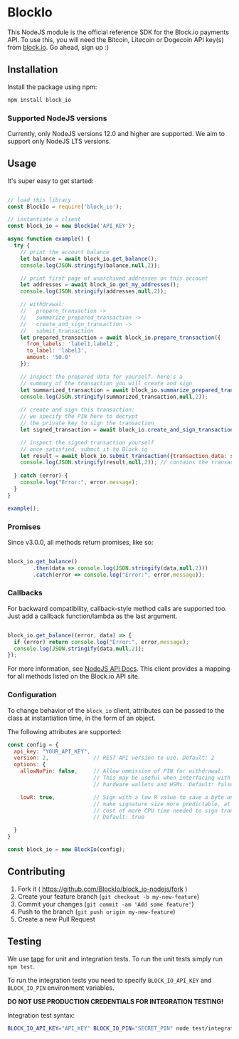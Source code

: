 # BlockIo

This NodeJS module is the official reference SDK for the Block.io payments
API. To use this, you will need the Bitcoin, Litecoin or Dogecoin API key(s)
from <a href="https://block.io" target="_blank">block.io</a>. Go ahead, sign
up :)

## Installation

Install the package using npm:

```bash
npm install block_io
```

### Supported NodeJS versions

Currently, only NodeJS versions 12.0 and higher are supported. We aim to support only NodeJS LTS versions.

## Usage

It's super easy to get started:

```javascript

// load this library
const BlockIo = require('block_io');

// instantiate a client
const block_io = new BlockIo('API_KEY');

async function example() {
  try {
    // print the account balance
    let balance = await block_io.get_balance();
    console.log(JSON.stringify(balance,null,2));

    // print first page of unarchived addresses on this account
    let addresses = await block_io.get_my_addresses();
    console.log(JSON.stringify(addresses,null,2));

    // withdrawal:
    //   prepare_transaction ->
    //   summarize_prepared_transaction ->
    //   create_and_sign_transaction ->
    //   submit_transaction
    let prepared_transaction = await block_io.prepare_transaction({
      from_labels: 'label1,label2',
      to_label: 'label3',
      amount: '50.0'
    });

    // inspect the prepared data for yourself. here's a
    // summary of the transaction you will create and sign
    let summarized_transaction = await block_io.summarize_prepared_transaction({data: prepared_transaction});
    console.log(JSON.stringify(summarized_transaction,null,2));
    
    // create and sign this transaction:
    // we specify the PIN here to decrypt
    // the private key to sign the transaction
    let signed_transaction = await block_io.create_and_sign_transaction({data: prepared_transaction, pin: 'SECRET_PIN'});

    // inspect the signed transaction yourself
    // once satisfied, submit it to Block.io
    let result = await block_io.submit_transaction({transaction_data: signed_transaction});
    console.log(JSON.stringify(result,null,2)); // contains the transaction ID of the final transaction
    
  } catch (error) {
    console.log("Error:", error.message);
  }
}

example();

```

### Promises

Since v3.0.0, all methods return promises, like so:

```javascript

block_io.get_balance()
        .then(data => console.log(JSON.stringify(data,null,2)))
        .catch(error => console.log("Error:", error.message));

```

### Callbacks

For backward compatibility, callback-style method calls are supported too.
Just add a callback function/lambda as the last argument.

```javascript

block_io.get_balance((error, data) => {
  if (error) return console.log("Error:", error.message);
  console.log(JSON.stringify(data,null,2));
});

```

For more information, see [NodeJS API Docs](https://block.io/api/nodejs).
This client provides a mapping for all methods listed on the Block.io API
site.

### Configuration

To change behavior of the `block_io` client, attributes can be passed to the
class at instantiation time, in the form of an object.

The following attributes are supported:

```javascript
const config = {
  api_key: "YOUR_API_KEY",
  version: 2,              // REST API version to use. Default: 2
  options: {
    allowNoPin: false,     // Allow ommission of PIN for withdrawal.
                           // This may be useful when interfacing with
                           // hardware wallets and HSMs. Default: false.

    lowR: true,            // Sign with a low R value to save a byte and
                           // make signature size more predictable, at the
                           // cost of more CPU time needed to sign transactions.
                           // Default: true

  }
}

const block_io = new BlockIo(config);
```

## Contributing

1. Fork it ( https://github.com/BlockIo/block_io-nodejs/fork )
2. Create your feature branch (`git checkout -b my-new-feature`)
3. Commit your changes (`git commit -am 'Add some feature'`)
4. Push to the branch (`git push origin my-new-feature`)
5. Create a new Pull Request

## Testing

We use [tape](https://www.npmjs.com/package/tape) for unit and integration
tests. To run the unit tests simply run `npm test`.

To run the integration tests you need to specify ```BLOCK_IO_API_KEY``` and
```BLOCK_IO_PIN``` environment variables.

**DO NOT USE PRODUCTION CREDENTIALS FOR INTEGRATION TESTING!**

Integration test syntax:
```bash
BLOCK_IO_API_KEY="API_KEY" BLOCK_IO_PIN="SECRET_PIN" node test/integration/api.js
```
